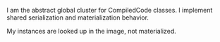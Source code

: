 I am the abstract global cluster for CompiledCode classes. I implement shared serialization and materialization behavior.

My instances are looked up in the image, not materialized.
